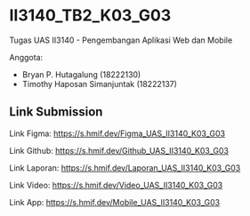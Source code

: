 # II3140_TB2_K03_G03

Tugas UAS II3140 - Pengembangan Aplikasi Web dan Mobile

Anggota:
- Bryan P. Hutagalung (18222130)
- Timothy Haposan Simanjuntak (18222137)

## Link Submission

Link Figma: https://s.hmif.dev/Figma_UAS_II3140_K03_G03

Link Github: https://s.hmif.dev/Github_UAS_II3140_K03_G03

Link Laporan: https://s.hmif.dev/Laporan_UAS_II3140_K03_G03

Link Video: https://s.hmif.dev/Video_UAS_II3140_K03_G03

Link App: https://s.hmif.dev/Mobile_UAS_II3140_K03_G03
